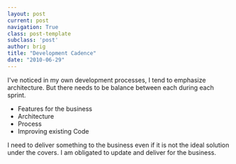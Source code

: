 ```yaml
---
layout: post
current: post
navigation: True
class: post-template
subclass: 'post'
author: brig
title: "Development Cadence"
date: "2010-06-29"
---
```


I've noticed in my own development processes, I tend to emphasize architecture. But there needs to be balance between each during each sprint.

- Features for the business
- Architecture
- Process
- Improving existing Code

I need to deliver something to the business even if it is not the ideal solution under the covers. I am obligated to update and deliver for the business.
